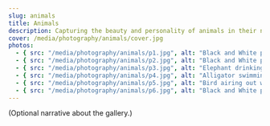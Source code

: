 ```yaml
---
slug: animals
title: Animals
description: Capturing the beauty and personality of animals in their natural environments.
cover: /media/photography/animals/cover.jpg
photos:
  - { src: "/media/photography/animals/p1.jpg", alt: "Black and White photo of monkey", w: 2000, h: 1333, orientation: landscape, tags: [animal, "black & white"], camera: "Nikon D7500", lens: "200mm", location: "Zoo", date: 2025-02-12 }
  - { src: "/media/photography/animals/p2.jpg", alt: "Black and White photo of a bird flying", w: 2000, h: 1333, orientation: landscape, tags: [animal, "black & white"], camera: "Nikon D7500", lens: "200mm", location: "Green Cay Wetlands", date: 2025-02-12 }
  - { src: "/media/photography/animals/p3.jpg", alt: "Elephant drinking water", w: 2000, h: 1333, orientation: landscape, tags: [animal, color], camera: "Nikon D7500", lens: "200mm", location: "Zoo", date: 2025-02-12 }
  - { src: "/media/photography/animals/p4.jpg", alt: "Alligator swimming closely", w: 2000, h: 1333, orientation: landscape, tags: [animal, color], camera: "Nikon D7500", lens: "200mm", location: "Green Cay Wetlands", date: 2025-02-12 }
  - { src: "/media/photography/animals/p5.jpg", alt: "Bird airing out wings", w: 2000, h: 1333, orientation: landscape, tags: [animal, color], camera: "Nikon D7500", lens: "200mm", location: "Green Cay Wetlands", date: 2025-02-12 }
  - { src: "/media/photography/animals/p6.jpg", alt: "Black and White photo of Alligator", w: 2000, h: 1333, orientation: landscape, tags: [animal, "black & white"], camera: "Nikon D7500", lens: "200mm", location: "Green Cay Wetlands", date: 2025-02-12 }
---
```


(Optional narrative about the gallery.)
